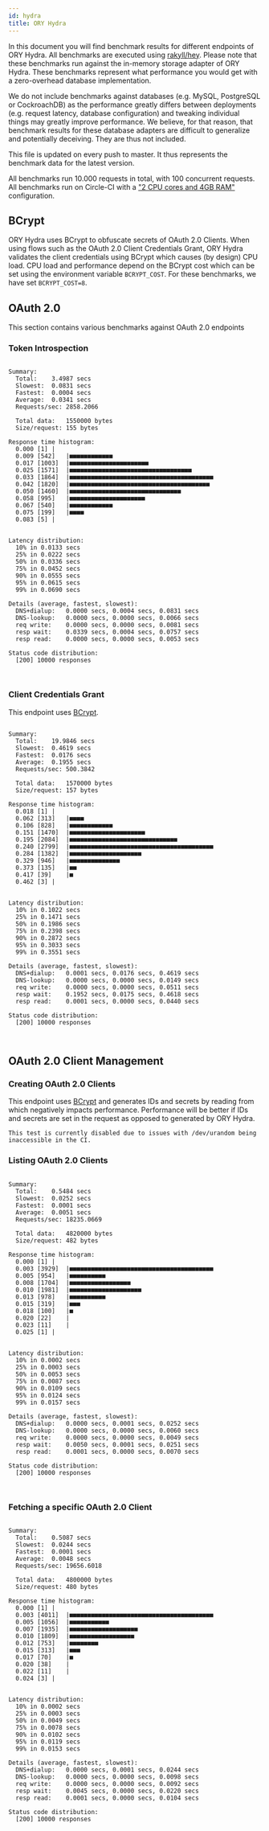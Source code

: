 ```yaml
---
id: hydra
title: ORY Hydra
---
```


In this document you will find benchmark results for different endpoints of ORY
Hydra. All benchmarks are executed using
[rakyll/hey](https://github.com/rakyll/hey). Please note that these benchmarks
run against the in-memory storage adapter of ORY Hydra. These benchmarks
represent what performance you would get with a zero-overhead database
implementation.

We do not include benchmarks against databases (e.g. MySQL, PostgreSQL or
CockroachDB) as the performance greatly differs between deployments (e.g.
request latency, database configuration) and tweaking individual things may
greatly improve performance. We believe, for that reason, that benchmark results
for these database adapters are difficult to generalize and potentially
deceiving. They are thus not included.

This file is updated on every push to master. It thus represents the benchmark
data for the latest version.

All benchmarks run 10.000 requests in total, with 100 concurrent requests. All
benchmarks run on Circle-CI with a
["2 CPU cores and 4GB RAM"](https://support.circleci.com/hc/en-us/articles/360000489307-Why-do-my-tests-take-longer-to-run-on-CircleCI-than-locally-)
configuration.

## BCrypt

ORY Hydra uses BCrypt to obfuscate secrets of OAuth 2.0 Clients. When using
flows such as the OAuth 2.0 Client Credentials Grant, ORY Hydra validates the
client credentials using BCrypt which causes (by design) CPU load. CPU load and
performance depend on the BCrypt cost which can be set using the environment
variable `BCRYPT_COST`. For these benchmarks, we have set `BCRYPT_COST=8`.

## OAuth 2.0

This section contains various benchmarks against OAuth 2.0 endpoints

### Token Introspection

```

Summary:
  Total:	3.4987 secs
  Slowest:	0.0831 secs
  Fastest:	0.0004 secs
  Average:	0.0341 secs
  Requests/sec:	2858.2066

  Total data:	1550000 bytes
  Size/request:	155 bytes

Response time histogram:
  0.000 [1]	|
  0.009 [542]	|■■■■■■■■■■■■
  0.017 [1003]	|■■■■■■■■■■■■■■■■■■■■■■
  0.025 [1571]	|■■■■■■■■■■■■■■■■■■■■■■■■■■■■■■■■■■
  0.033 [1864]	|■■■■■■■■■■■■■■■■■■■■■■■■■■■■■■■■■■■■■■■■
  0.042 [1820]	|■■■■■■■■■■■■■■■■■■■■■■■■■■■■■■■■■■■■■■■
  0.050 [1460]	|■■■■■■■■■■■■■■■■■■■■■■■■■■■■■■■
  0.058 [995]	|■■■■■■■■■■■■■■■■■■■■■
  0.067 [540]	|■■■■■■■■■■■■
  0.075 [199]	|■■■■
  0.083 [5]	|


Latency distribution:
  10% in 0.0133 secs
  25% in 0.0222 secs
  50% in 0.0336 secs
  75% in 0.0452 secs
  90% in 0.0555 secs
  95% in 0.0615 secs
  99% in 0.0690 secs

Details (average, fastest, slowest):
  DNS+dialup:	0.0000 secs, 0.0004 secs, 0.0831 secs
  DNS-lookup:	0.0000 secs, 0.0000 secs, 0.0066 secs
  req write:	0.0000 secs, 0.0000 secs, 0.0081 secs
  resp wait:	0.0339 secs, 0.0004 secs, 0.0757 secs
  resp read:	0.0000 secs, 0.0000 secs, 0.0053 secs

Status code distribution:
  [200]	10000 responses



```

### Client Credentials Grant

This endpoint uses [BCrypt](#bcrypt).

```

Summary:
  Total:	19.9846 secs
  Slowest:	0.4619 secs
  Fastest:	0.0176 secs
  Average:	0.1955 secs
  Requests/sec:	500.3842

  Total data:	1570000 bytes
  Size/request:	157 bytes

Response time histogram:
  0.018 [1]	|
  0.062 [313]	|■■■■
  0.106 [828]	|■■■■■■■■■■■■
  0.151 [1470]	|■■■■■■■■■■■■■■■■■■■■■
  0.195 [2084]	|■■■■■■■■■■■■■■■■■■■■■■■■■■■■■■
  0.240 [2799]	|■■■■■■■■■■■■■■■■■■■■■■■■■■■■■■■■■■■■■■■■
  0.284 [1382]	|■■■■■■■■■■■■■■■■■■■■
  0.329 [946]	|■■■■■■■■■■■■■■
  0.373 [135]	|■■
  0.417 [39]	|■
  0.462 [3]	|


Latency distribution:
  10% in 0.1022 secs
  25% in 0.1471 secs
  50% in 0.1986 secs
  75% in 0.2398 secs
  90% in 0.2872 secs
  95% in 0.3033 secs
  99% in 0.3551 secs

Details (average, fastest, slowest):
  DNS+dialup:	0.0001 secs, 0.0176 secs, 0.4619 secs
  DNS-lookup:	0.0000 secs, 0.0000 secs, 0.0149 secs
  req write:	0.0000 secs, 0.0000 secs, 0.0511 secs
  resp wait:	0.1952 secs, 0.0175 secs, 0.4618 secs
  resp read:	0.0001 secs, 0.0000 secs, 0.0440 secs

Status code distribution:
  [200]	10000 responses



```

## OAuth 2.0 Client Management

### Creating OAuth 2.0 Clients

This endpoint uses [BCrypt](#bcrypt) and generates IDs and secrets by reading
from which negatively impacts performance. Performance will be better if IDs and
secrets are set in the request as opposed to generated by ORY Hydra.

```
This test is currently disabled due to issues with /dev/urandom being inaccessible in the CI.
```

### Listing OAuth 2.0 Clients

```

Summary:
  Total:	0.5484 secs
  Slowest:	0.0252 secs
  Fastest:	0.0001 secs
  Average:	0.0051 secs
  Requests/sec:	18235.0669

  Total data:	4820000 bytes
  Size/request:	482 bytes

Response time histogram:
  0.000 [1]	|
  0.003 [3929]	|■■■■■■■■■■■■■■■■■■■■■■■■■■■■■■■■■■■■■■■■
  0.005 [954]	|■■■■■■■■■■
  0.008 [1704]	|■■■■■■■■■■■■■■■■■
  0.010 [1981]	|■■■■■■■■■■■■■■■■■■■■
  0.013 [978]	|■■■■■■■■■■
  0.015 [319]	|■■■
  0.018 [100]	|■
  0.020 [22]	|
  0.023 [11]	|
  0.025 [1]	|


Latency distribution:
  10% in 0.0002 secs
  25% in 0.0003 secs
  50% in 0.0053 secs
  75% in 0.0087 secs
  90% in 0.0109 secs
  95% in 0.0124 secs
  99% in 0.0157 secs

Details (average, fastest, slowest):
  DNS+dialup:	0.0000 secs, 0.0001 secs, 0.0252 secs
  DNS-lookup:	0.0000 secs, 0.0000 secs, 0.0060 secs
  req write:	0.0000 secs, 0.0000 secs, 0.0049 secs
  resp wait:	0.0050 secs, 0.0001 secs, 0.0251 secs
  resp read:	0.0001 secs, 0.0000 secs, 0.0070 secs

Status code distribution:
  [200]	10000 responses



```

### Fetching a specific OAuth 2.0 Client

```

Summary:
  Total:	0.5087 secs
  Slowest:	0.0244 secs
  Fastest:	0.0001 secs
  Average:	0.0048 secs
  Requests/sec:	19656.6018

  Total data:	4800000 bytes
  Size/request:	480 bytes

Response time histogram:
  0.000 [1]	|
  0.003 [4011]	|■■■■■■■■■■■■■■■■■■■■■■■■■■■■■■■■■■■■■■■■
  0.005 [1056]	|■■■■■■■■■■■
  0.007 [1935]	|■■■■■■■■■■■■■■■■■■■
  0.010 [1809]	|■■■■■■■■■■■■■■■■■■
  0.012 [753]	|■■■■■■■■
  0.015 [313]	|■■■
  0.017 [70]	|■
  0.020 [38]	|
  0.022 [11]	|
  0.024 [3]	|


Latency distribution:
  10% in 0.0002 secs
  25% in 0.0003 secs
  50% in 0.0049 secs
  75% in 0.0078 secs
  90% in 0.0102 secs
  95% in 0.0119 secs
  99% in 0.0153 secs

Details (average, fastest, slowest):
  DNS+dialup:	0.0000 secs, 0.0001 secs, 0.0244 secs
  DNS-lookup:	0.0000 secs, 0.0000 secs, 0.0098 secs
  req write:	0.0000 secs, 0.0000 secs, 0.0092 secs
  resp wait:	0.0045 secs, 0.0000 secs, 0.0220 secs
  resp read:	0.0001 secs, 0.0000 secs, 0.0104 secs

Status code distribution:
  [200]	10000 responses



```
